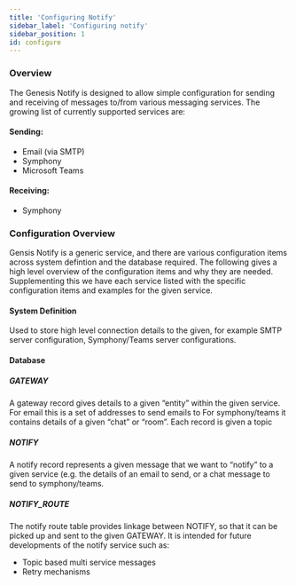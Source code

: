 ```yaml
---
title: 'Configuring Notify'
sidebar_label: 'Configuring notify'
sidebar_position: 1
id: configure
---
```


### Overview
The Genesis Notify is designed to allow simple configuration for sending and receiving of messages to/from various messaging services. 
The growing list of currently supported services are:

#### Sending:
* Email (via SMTP)
* Symphony
* Microsoft Teams

#### Receiving:
* Symphony


### Configuration Overview

Gensis Notify is a generic service, and there are various configuration items across system defintion and the database required. The following gives a high level overview of the configuration items and why they are needed. Supplementing this we have each service listed with the specific configuration items and examples for the given service.

#### System Definition

Used to store high level connection details to the given, for example SMTP server configuration, Symphony/Teams server configurations.

#### Database

##### GATEWAY

A gateway record gives details to a given “entity” within the given service. 
For email this is a set of addresses to send emails to
For symphony/teams it contains details of a given “chat” or “room”. Each record is given a topic

##### NOTIFY

A notify record represents a given message that we want to “notify” to a given service (e.g. the details of an email to send, or a chat message to send to symphony/teams.

##### NOTIFY_ROUTE

The notify route table provides linkage between NOTIFY, so that it can be picked up and sent to the given GATEWAY. It is intended for future developments of the notify service such as:

* Topic based multi service messages
* Retry mechanisms
